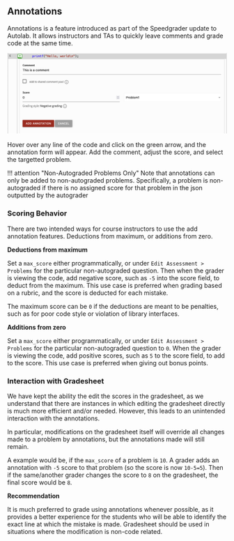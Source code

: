 ## Annotations

Annotations is a feature introduced as part of the Speedgrader update to Autolab. It allows instructors and TAs to quickly leave comments and grade code at the same time. 

![Annotation Form](/images/annotations.png)

Hover over any line of the code and click on the green arrow, and the annotation form will appear. Add the comment, adjust the score, and select the targetted problem.

!!! attention "Non-Autograded Problems Only"
    Note that annotations can only be added to non-autograded problems. Specifically, a problem is non-autograded if there is no assigned score for that problem in the json outputted by the autograder

### Scoring Behavior

There are two intended ways for course instructors to use the add annotation features. Deductions from maximum, or additions from zero.

**Deductions from maximum**

Set a `max_score` either programmatically, or under `Edit Assessment > Problems` for the particular non-autograded question. Then when the grader is viewing the code, add negative score, such as `-5` into the score field, to deduct from the maximum. This use case is preferred when grading based on a rubric, and the score is deducted for each mistake.

The maximum score can be `0` if the deductions are meant to be penalties, such as for poor code style or violation of library interfaces.

**Additions from zero**

Set a `max_score` either programmatically, or under `Edit Assessment > Problems` for the particular non-autograded question to `0`. When the grader is viewing the code, add positive scores, such as `5` to the score field, to add to the score. This use case is preferred when giving out bonus points.

### Interaction with Gradesheet

We have kept the ability the edit the scores in the gradesheet, as we understand that there are instances in which editing the gradesheet directly is much more efficient and/or needed. However, this leads to an unintended interaction with the annotations.

In particular, modifications on the gradesheet itself will override all changes made to a problem by annotations, but the annotations made will still remain. 

A example would be, if the `max_score` of a problem is `10`. A grader adds an annotation with `-5` score to that problem (so the score is now `10-5=5`). Then if the same/another grader changes the score to `8` on the gradesheet, the final score would be `8`.

**Recommendation**

It is much preferred to grade using annotations whenever possible,
as it provides a better experience for the students who will be able to identify the exact line at which the mistake is made. Gradesheet should be used in situations where the modification is non-code related.